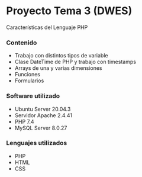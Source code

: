 # Proyecto Tema 3 (DWES)
Características del Lenguaje PHP

### Contenido
- Trabajo con distintos tipos de variable
- Clase DateTime de PHP y trabajo con timestamps
- Arrays de una y varias dimensiones
- Funciones
- Formularios

### Software utilizado
- Ubuntu Server 20.04.3
- Servidor Apache 2.4.41
- PHP 7.4
- MySQL Server 8.0.27

### Lenguajes utilizados
- PHP
- HTML
- CSS
